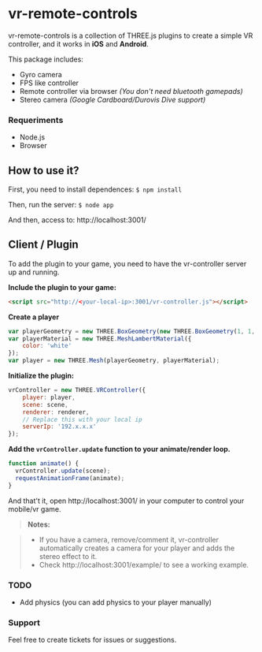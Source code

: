 vr-remote-controls
===================

vr-remote-controls is a collection of THREE.js plugins to create a simple VR controller, and it works in **iOS** and **Android**.

This package includes:

 - Gyro camera
 - FPS like controller
 - Remote controller via browser *(You don't need bluetooth gamepads)*
 - Stereo camera *(Google Cardboard/Durovis Dive  support)*

### Requeriments ###
- Node.js
- Browser

How to use it?
----------
First, you need to install dependences:
`$ npm install`

Then, run the server:
`$ node app`

And then, access to:
http://localhost:3001/


Client / Plugin
-------------

To add the plugin to your game, you need to have the vr-controller server up and running.

**Include the plugin to your game:**

```html
<script src="http://<your-local-ip>:3001/vr-controller.js"></script>
```

**Create a player**

```javascript
var playerGeometry = new THREE.BoxGeometry(new THREE.BoxGeometry(1, 1, 0);
var playerMaterial = new THREE.MeshLambertMaterial({
    color: 'white'
});
var player = new THREE.Mesh(playerGeometry, playerMaterial);
```

**Initialize the plugin:**

```javascript
vrController = new THREE.VRController({
    player: player,
    scene: scene,
    renderer: renderer,
    // Replace this with your local ip
    serverIp: '192.x.x.x'
});
```

**Add the `vrController.update` function to your animate/render loop.**

```javascript
function animate() {
  vrController.update(scene);
  requestAnimationFrame(animate);
}
```

And that't it, open http://localhost:3001/ in your computer to control your mobile/vr game.

> **Notes:**

> - If you have a camera, remove/comment it, vr-controller automatically creates a camera for your player and adds the stereo effect to it.
> - Check http://localhost:3001/example/ to see a working example.

### TODO

  - Add physics (you can add physics to your player manually)

### Support

Feel free to create tickets for issues or suggestions.
